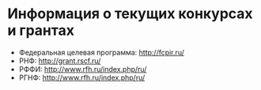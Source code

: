 # Информация о текущих конкурсах и грантах

* Федеральная целевая программа: http://fcpir.ru/
* РНФ: http://grant.rscf.ru/
* РФФИ: http://www.rfh.ru/index.php/ru/
* РГНФ: http://www.rfh.ru/index.php/ru/


